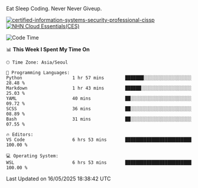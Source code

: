 Eat Sleep Coding.
Never Never Giveup.

[![certified-information-systems-security-professional-cissp](https://github.com/user-attachments/assets/d259884f-7f9a-4d80-a663-6968ead7464a)](https://www.credly.com/badges/f394a010-85a0-450b-9136-8043af01d71c/public_url)
[![NHN Cloud Essentials(CES)](https://github.com/user-attachments/assets/f405dcae-c923-424d-927f-e993bac10fa9)](https://www.nhncloud.com/kr/edu/certification/search)


<!--START_SECTION:waka-->
![Code Time](http://img.shields.io/badge/Code%20Time-4%2C169%20hrs%2040%20mins-blue)

📊 **This Week I Spent My Time On** 

```text
🕑︎ Time Zone: Asia/Seoul

💬 Programming Languages: 
Python                   1 hr 57 mins        ███████░░░░░░░░░░░░░░░░░░   28.48 % 
Markdown                 1 hr 43 mins        ██████░░░░░░░░░░░░░░░░░░░   25.03 % 
YAML                     40 mins             ██░░░░░░░░░░░░░░░░░░░░░░░   09.72 % 
SCSS                     36 mins             ██░░░░░░░░░░░░░░░░░░░░░░░   08.89 % 
Bash                     31 mins             ██░░░░░░░░░░░░░░░░░░░░░░░   07.55 % 

🔥 Editors: 
VS Code                  6 hrs 53 mins       █████████████████████████   100.00 % 

💻 Operating System: 
WSL                      6 hrs 53 mins       █████████████████████████   100.00 % 
```


 Last Updated on 16/05/2025 18:38:42 UTC
<!--END_SECTION:waka-->
